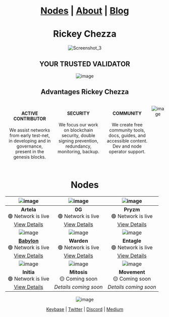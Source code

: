 <div align="center">

# [Nodes](https://github.com/RickyChez#nodes) | [About](https://github.com/RickyChez/cheznodes/blob/main/about) | [Blog](https://medium.com/@RickyChez)

# Rickey Chezza

![Screenshot_3](https://github.com/user-attachments/assets/5170fff1-035b-4316-9be8-2c22958ec2c8)

## YOUR TRUSTED VALIDATOR

![image](https://github.com/user-attachments/assets/de6d869c-bc1a-4896-aaf1-5b9028fab107)

## Advantages Rickey Chezza

<div style="display: flex; justify-content: center; text-align: center;">

  <div style="margin: 10px; max-width: 200px;">
    <h4>ACTIVE CONTRIBUTOR</h4>
    <p>We assist networks from early test-net, in developing and in governance, present in the genesis blocks.</p>
  </div>

  <div style="margin: 10px; max-width: 200px;">
    <h4>SECURITY</h4>
    <p>We focus our work on blockchain security, double signing prevention, redundancy, monitoring, backup.</p>
  </div>

  <div style="margin: 10px; max-width: 200px;">
    <h4>COMMUNITY</h4>
    <p>We create free community tools, docs, guides, and accessible content. Dev and node operator support.</p>
  </div>
  
![image](https://github.com/user-attachments/assets/bdea8238-ffcd-4665-ad90-41c9050df797)

</div>
</div>



<div align="center">
  
# Nodes

| ![image](https://github.com/user-attachments/assets/a3bf5888-3958-490c-9855-14bd6e2ad18c) | ![image](https://github.com/user-attachments/assets/c1833223-6743-4700-b7ba-3fb902e6f874) | ![image](https://github.com/user-attachments/assets/b3acc387-b68c-488f-93e7-8d3642450377) |
|:----------------------------------:|:----------------------------------:|:----------------------------------:|
| **Artela**<br>🟢 Network is live<br>[View Details](https://explorer.nodestake.org/artela-testnet/staking/artvaloper1kcvqmdymw0xyh8d875nwsq82usm8sfs7wszkzj) | **0G**<br>🟢 Network is live<br>[View Details](https://explorer.validator247.com/zero-gravity-testnet/staking/0gvaloper1paj5rz7pmatn8kd9nq00w6zg5tws794ngqrrgs) | **Pryzm**<br>🟢 Network is live<br>[View Details](https://explorer.stavr.tech/Pryzm-Testnet/staking/pryzmvaloper1ctrwyxyqu6q22n3vac9ulrgmsf0a0hugl9zqv0) |
| ![image](https://github.com/user-attachments/assets/1b7c2779-8d3b-49fc-a98b-4993f086ae3b) | ![image](https://github.com/user-attachments/assets/691a36a9-d14a-4083-9c57-1dfd89acaef8) | ![image](https://github.com/user-attachments/assets/ea607f8d-93f5-481e-8aa4-9bd76032f62f) |
| **[Babylon](https://github.com/babylonchain/networks/pull/117)**<br>🟢 Network is live<br>[View Details](https://testnet.babylon.exylonplorers.guru/validator/bbnvaloper1jlfgv2r7sk5exdx8qu3fh7y4ghrkg87k70x9kc) | **Warden**<br>🟢 Network is live<br>[View Details](https://warden-explorer.paranorm.pro/warden/staking/wardenvaloper1tf9zpkurhn8w5vtp6e76fg5t8djf7x244fwgzq) | **Entagle**<br>🟢 Network is live<br>[View Details](https://testnet.itrocket.net/entangle/staking/ethmvaloper1pem30yf797zsgvg2hujs7vjs4ddm04nv4juj9j) |
| ![image](https://github.com/user-attachments/assets/dc0ad954-cda8-4b2e-8eb9-6f3a74d5c727) | ![image](https://github.com/user-attachments/assets/04e19c12-01e2-48ab-abca-da1cb96e2d20) | ![image](https://github.com/user-attachments/assets/66fdaae6-5ac4-4c6f-b039-8a9319de0c16)|
| **Initia**<br>🟢 Network is live<br>[View Details](https://scan.initia.tech/initiation-1/validators/initvaloper1vyl0ckyw2x5vh72vcnpd774k0d9khr4txn5paa) | **Mitosis**<br>🟡 Coming soon<br>*Details coming soon* | **Movement**<br>🟡 Coming soon<br>*Details coming soon* |

</div>

<div align="center">

![image](https://github.com/user-attachments/assets/bdea8238-ffcd-4665-ad90-41c9050df797)

[Keybase](https://keybase.io/rickychez) | [Twitter](https://x.com/RickyChezzzZ) | [Discord](https://discord.com/users/981573689998991410) | [Medium](https://medium.com/@RickyChez)

</div>

